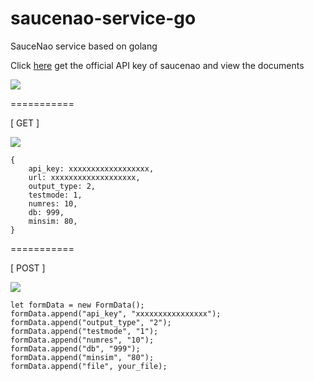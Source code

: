 # saucenao-service-go
SauceNao service based on golang

Click [here](https://saucenao.com/user.php?page=search-api) get the official API key of saucenao and view the documents

![](https://tuchuang.laji.blog/imgs/2020/08/e6fff1389ce57cfb.jpg)

===========

[ GET ]

![](https://tuchuang.laji.blog/imgs/2020/08/ebd60049e95a4b92.png)
```
{
    api_key: xxxxxxxxxxxxxxxxxx,
    url: xxxxxxxxxxxxxxxxxxx,
    output_type: 2,
    testmode: 1,
    numres: 10,
    db: 999,
    minsim: 80,
}
```
===========

[ POST ]

![](https://tuchuang.laji.blog/imgs/2020/08/505c8e2ae74ce4a1.jpg)
```
let formData = new FormData();
formData.append("api_key", "xxxxxxxxxxxxxxxx");
formData.append("output_type", "2");
formData.append("testmode", "1");
formData.append("numres", "10");
formData.append("db", "999");
formData.append("minsim", "80");
formData.append("file", your_file);
```